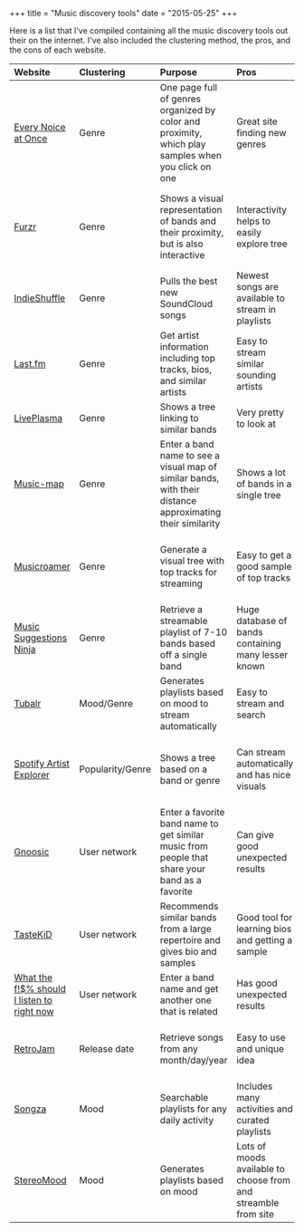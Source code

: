 +++
title = "Music discovery tools"
date = "2015-05-25"
+++

Here is a list that I've compiled containing all the music discovery tools out their on the internet. I've also included the clustering method, the pros, and the cons of each website.

<div class="table-responsive">
<table class="table-bordered table-striped">
<thead>
<tr>
<th align="left">Website</th>
<th align="left">Clustering</th>
<th align="left">Purpose</th>
<th align="left">Pros</th>
<th align="left">Cons</th>
</tr>
</thead>
<tbody>
<tr>
<td align="left"><a href="http://everynoise.com/engenremap.html">Every Noice at Once</a></td>
<td align="left">Genre</td>
<td align="left">One page full of genres organized by color and proximity, which play samples when you click on one</td>
<td align="left">Great site finding new genres</td>
<td align="left">Coloring scheme is a little disorienting</td>
</tr>
<tr>
<td align="left"><a href="http://www.furzr.net/">Furzr</a></td>
<td align="left">Genre</td>
<td align="left">Shows a visual representation of bands and their proximity, but is also interactive</td>
<td align="left">Interactivity helps to easily explore tree</td>
<td align="left">Clustering is a bit off, as bands seem to cluster together based on how new they are rather than genre/style</td>
</tr>
<tr>
<td align="left"><a href="http://www.indieshuffle.com/">IndieShuffle</a></td>
<td align="left">Genre</td>
<td align="left">Pulls the best new SoundCloud songs</td>
<td align="left">Newest songs are available to stream in playlists</td>
<td align="left">Must choose by Genre and cannot search by artist similarity</td>
</tr>
<tr>
<td align="left"><a href="http://www.last.fm/">Last.fm</a></td>
<td align="left">Genre</td>
<td align="left">Get artist information including top tracks, bios, and similar artists</td>
<td align="left">Easy to stream similar sounding artists</td>
<td align="left">Similar artists tend to be more popular</td>
</tr>
<tr>
<td align="left"><a href="http://liveplasma.com/">LivePlasma</a></td>
<td align="left">Genre</td>
<td align="left">Shows a tree linking to similar bands</td>
<td align="left">Very pretty to look at</td>
<td align="left">Clustering includes mostly popular bands</td>
</tr>
<tr>
<td align="left"><a href="http://www.music-map.com/">Music-map</a></td>
<td align="left">Genre</td>
<td align="left">Enter a band name to see a visual map of similar bands, with their distance approximating their similarity</td>
<td align="left">Shows a lot of bands in a single tree</td>
<td align="left">Not a huge varitey of indie bands so the same ones will show up often, no streaming.</td>
</tr>
<tr>
<td align="left"><a href="http://musicroamer.com/#/">Musicroamer</a></td>
<td align="left">Genre</td>
<td align="left">Generate a visual tree with top tracks for streaming</td>
<td align="left">Easy to get a good sample of top tracks</td>
<td align="left">Trees tend to be very small and lots of clicking required to generate playlists</td>
</tr>
<tr>
<td align="left"><a href="http://www.musicsuggestions.ninja/">Music Suggestions Ninja</a></td>
<td align="left">Genre</td>
<td align="left">Retrieve a streamable playlist of 7-10 bands based off a single band</td>
<td align="left">Huge database of bands containing many lesser known</td>
<td align="left">Solo artists and their bands often cluster together</td>
</tr>
<tr>
<td align="left"><a href="http://www.tubalr.com/">Tubalr</a></td>
<td align="left">Mood/Genre</td>
<td align="left">Generates playlists based on mood to stream automatically</td>
<td align="left">Easy to stream and search</td>
<td align="left">It is user based so the mood and genres are all over the place</td>
</tr>
<tr>
<td align="left"><a href="https://artistexplorer.spotify.com/">Spotify Artist Explorer</a></td>
<td align="left">Popularity/Genre</td>
<td align="left">Shows a tree based on a band or genre</td>
<td align="left">Can stream automatically and has nice visuals</td>
<td align="left">Shows mostly popular music, and does not show hard to find or new bands</td>
</tr>
<tr>
<td align="left"><a href="http://www.gnoosic.com">Gnoosic</a></td>
<td align="left">User network</td>
<td align="left">Enter a favorite band name to get similar music from people that share your band as a favorite</td>
<td align="left">Can give good unexpected results</td>
<td align="left">Can also give predictable results - i.e. everyone that likes Beethoven also likes Schubert, Wagner, Chopin</td>
</tr>
<tr>
<td align="left"><a href="http://www.tastekid.com/">TasteKiD</a></td>
<td align="left">User network</td>
<td align="left">Recommends similar bands from a large repertoire and gives bio and samples</td>
<td align="left">Good tool for learning bios and getting a sample</td>
<td align="left">User-based so bands have to have some popularity to appear as recommendation</td>
</tr>
<tr>
<td align="left"><a href="http://whatthefuckshouldilistentorightnow.com/">What the f!$% should I listen to right now</a></td>
<td align="left">User network</td>
<td align="left">Enter a band name and get another one that is related</td>
<td align="left">Has good unexpected results</td>
<td align="left">Only shows one band at a time and requires clicking</td>
</tr>
<tr>
<td align="left"><a href="http://www.retroj.am/">RetroJam</a></td>
<td align="left">Release date</td>
<td align="left">Retrieve songs from any month/day/year</td>
<td align="left">Easy to use and unique idea</td>
<td align="left">Not a huge range of time and not too many bands (mostly popular)</td>
</tr>
<tr>
<td align="left"><a href="http://songza.com/">Songza</a></td>
<td align="left">Mood</td>
<td align="left">Searchable playlists for any daily activity</td>
<td align="left">Includes many activities and curated playlists</td>
<td align="left">Not a huge selection of playlists and bands</td>
</tr>
<tr>
<td align="left"><a href="http://www.stereomood.com/">StereoMood</a></td>
<td align="left">Mood</td>
<td align="left">Generates playlists based on mood</td>
<td align="left">Lots of moods available to choose from and streamble from site</td>
<td align="left">Playlists are short</td>
</tr>
</tbody>
</table>
</div>
